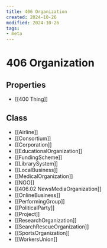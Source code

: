 ```yaml
---
title: 406 Organization
created: 2024-10-26
modified: 2024-10-26
tags:
- meta
---
```

# 406 Organization
## Properties
- [[400 Thing]]
## Class
-  [[Airline]]
-  [[Consortium]]
-  [[Corporation]]
-  [[EducationalOrganization]]
-  [[FundingScheme]]
-  [[LibrarySystem]]
-  [[LocalBusiness]]
-  [[MedicalOrganization]]
-  [[NGO]]
-  [[406.02 NewsMediaOrganization]]
-  [[OnlineBusiness]]
-  [[PerformingGroup]]
-  [[PoliticalParty]]
-  [[Project]]
-  [[ResearchOrganization]]
-  [[SearchRescueOrganization]]
-  [[SportsOrganization]]
-  [[WorkersUnion]]
